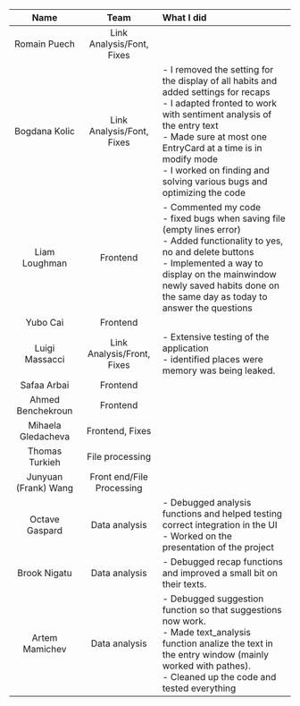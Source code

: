 | Name                 |Team               |      What I did             |
|:----------------------:|:-----------------:|:-------------------------|
| Romain Puech         |Link Analysis/Font, Fixes  ||- Bug hunting and extensive bug fixing <br>- Management of last changes with every member of the team <br>- Visual changes <br> -created example/tuto entry <br>- Prepared presentation
| Bogdana Kolic        |Link Analysis/Font, Fixes  |- I removed the setting for the display of all habits and added settings for recaps<br> - I adapted fronted to work with sentiment analysis of the entry text<br> - Made sure at most one EntryCard at a time is in modify mode <br> - I worked on finding and solving various bugs and optimizing the code<br>|
| Liam Loughman        |Frontend                   |- Commented my code<br>- fixed bugs when saving file (empty lines error)<br>- Added functionality to yes, no and delete buttons<br>- Implemented a way to display on the mainwindow newly saved habits done on the same day as today to answer the questions|
| Yubo Cai             |Frontend                   ||
| Luigi Massacci       |Link Analysis/Front, Fixes | - Extensive testing of the application <br>- identified places were memory was being leaked. <br>
| Safaa Arbai          |Frontend                   ||
| Ahmed Benchekroun    |Frontend                   ||
| Mihaela Gledacheva   |Frontend, Fixes            ||
| Thomas Turkieh       |File processing            ||
| Junyuan (Frank) Wang |Front end/File Processing  ||
| Octave Gaspard       |Data analysis              |- Debugged analysis functions and helped testing correct integration in the UI<br>- Worked on the presentation of the project<br>|
| Brook Nigatu         |Data analysis              |- Debugged recap functions and improved a small bit on their texts.|
| Artem Mamichev       |Data analysis              |- Debugged suggestion function so that suggestions now work. <br>- Made text_analysis function analize the text in the entry window (mainly worked with pathes). <br>- Cleaned up the code and tested everything|    

